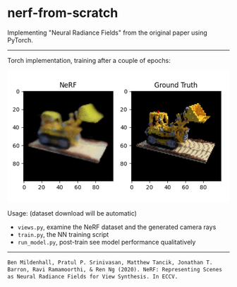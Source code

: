 # nerf-from-scratch
Implementing "Neural Radiance Fields" from the original paper using PyTorch.

<hr>

Torch implementation, training after a couple of epochs:

<img src="img/bugged_comparison.png"/>

Usage: (dataset download will be automatic)
- `views.py`, examine the NeRF dataset and the generated camera rays
- `train.py`, the NN training script
- `run_model.py`, post-train see model performance qualitatively

<hr>

```
Ben Mildenhall, Pratul P. Srinivasan, Matthew Tancik, Jonathan T. Barron, Ravi Ramamoorthi, & Ren Ng (2020). NeRF: Representing Scenes as Neural Radiance Fields for View Synthesis. In ECCV.
```
